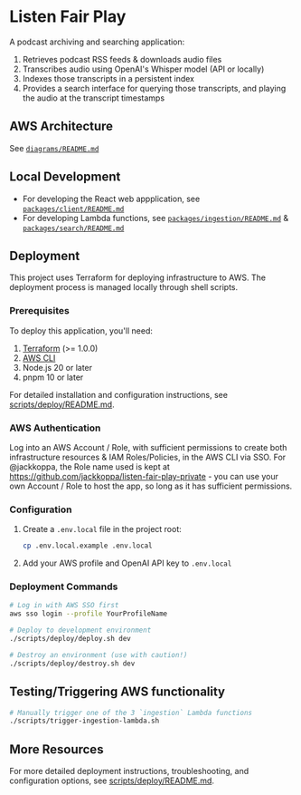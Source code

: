 # Listen Fair Play

A podcast archiving and searching application:

1. Retrieves podcast RSS feeds & downloads audio files
2. Transcribes audio using OpenAI's Whisper model (API or locally)
3. Indexes those transcripts in a persistent index
4. Provides a search interface for querying those transcripts, and playing the audio at the transcript timestamps

## AWS Architecture

See [`diagrams/README.md`](./diagrams/README.md)

## Local Development

- For developing the React web appplication, see [`packages/client/README.md`](/packages/client/README.md)
- For developing Lambda functions, see [`packages/ingestion/README.md`](/packages/ingestion/README.md) & [`packages/search/README.md`](/packages/search/README.md)

## Deployment

This project uses Terraform for deploying infrastructure to AWS. The deployment process is managed locally through shell scripts.

### Prerequisites

To deploy this application, you'll need:

1. [Terraform](https://developer.hashicorp.com/terraform/install) (>= 1.0.0)
2. [AWS CLI](https://docs.aws.amazon.com/cli/latest/userguide/getting-started-install.html)
3. Node.js 20 or later
4. pnpm 10 or later

For detailed installation and configuration instructions, see [scripts/deploy/README.md](./scripts/deploy/README.md).

### AWS Authentication

Log into an AWS Account / Role, with sufficient permissions to create both infrastructure resources & IAM Roles/Policies, in the AWS CLI via SSO. For @jackkoppa, the Role name used is kept at https://github.com/jackkoppa/listen-fair-play-private - you can use your own Account / Role to host the app, so long as it has sufficient permissions.

### Configuration

1. Create a `.env.local` file in the project root:
   ```bash
   cp .env.local.example .env.local
   ```

2. Add your AWS profile and OpenAI API key to `.env.local`

### Deployment Commands

```bash
# Log in with AWS SSO first
aws sso login --profile YourProfileName

# Deploy to development environment
./scripts/deploy/deploy.sh dev

# Destroy an environment (use with caution!)
./scripts/deploy/destroy.sh dev
```

## Testing/Triggering AWS functionality

```bash
# Manually trigger one of the 3 `ingestion` Lambda functions
./scripts/trigger-ingestion-lambda.sh
```

## More Resources

For more detailed deployment instructions, troubleshooting, and configuration options, see [scripts/deploy/README.md](./scripts/deploy/README.md).